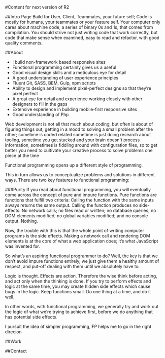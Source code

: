 #Content for next version of R2

##Intro Page
Build for User, Client, Teammates, your future self;
Code is mostly for humans, your teammates or your feature self.
Your computer only cares about machine code, a series of binary 0s and 1s, that comes from compilation.
You should strive not just writing code that work correctly, but code that make sense when examined,
easy to read and refactor, with good quality comments.

##About

- I build non-framework based responsive sites
- Functional programming certainly gives us a useful
- Good visual design skills and a meticulous eye for detail
- A good understanding of user experience principles
- Fluent Git, SASS, BEM, Gulp, npm scripts
- Ability to design and implement pixel-perfect designs so that they’re pixel perfect
- A great eye for detail and experience working closely with other designers to fill in the gaps
- Extensive experience in building mobile-first responsive sites
- Good understanding of Php

Web development is not all that much about coding, but often
is about of figuring things out, getting in a mood to solving a small problem after the other;
sometime is coded related sometime is just doing research about tooling, sometime you get stucked and your
brain doesn't process information, sometimes is fiddling around with configuration files,
so to get better you need to cultivate your creative process to solve problems one piece at the time

Functional programming opens up a different style of programming.

This in turn allows us to conceptualize problems and solutions in different ways.
There are two key features to functional programming:


###Purity
If you read about functional programming, you will eventually come across the
concept of pure and impure functions. Pure functions are functions that fulfill
two criteria:
Calling the function with the same inputs always returns the same output.
Calling the function produces no side-effects: No network calls; no files
read or written; no database queries; no DOM elements modified; no global
variables modified; and no console output. Nothing.

Now, the trouble with this is that the whole point of writing computer
programs is the side effects. Making a network call and rendering DOM
elements is at the core of what a web application does; it’s what JavaScript
was invented for.

So what’s an aspiring functional programmer to do? Well, the key is that
we don’t avoid impure functions entirely, we just give them a healthy
amount of respect, and put-off dealing with them until we absolutely have to.

Logic is thought. Effects are action. Therefore the wise think before acting,
and act only when the thinking is done.
If you try to perform effects and logic at the same time, you may create
hidden side effects which cause bugs in the logic. Keep functions small.
Do one thing at a time, and do it well.

In other words, with functional programming, we generally try and work out
the logic of what we’re trying to achieve first, before we do anything that
has potential side effects.

I pursuit the idea of simpler programming, FP helps me to go in the right direcion

##Work

##Contact





